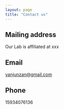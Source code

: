 ```yaml
---
layout: page
title: "Contact us"
---
```


## Mailing address
Our Lab is affiliated at xxx
## Email

yanjunzan@gmail.com

## Phone

15934076136
